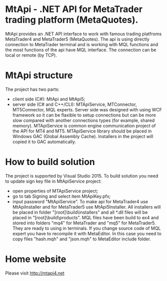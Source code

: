 # MtApi - .NET API for MetaTrader trading platform (MetaQuotes).
MtApi provides an .NET API interface to work with famous trading platfroms MetaTrader4 and MetaTrader5 (MetaQuotes).
The api is using directly connection to MetaTrader terminal and is working with MQL functions and the most functions of the api have MQL interface.
The connection can be local or remote (by TCP).

# MtApi structure
The project has two parts: 
 - client side (C#): MtApi and MtApi5;
 - server side (C# and C++/CLI): MTApiService, MTConnector, MT5Connector, MQL experts.
Server side was designed with using WCF framework so it can be flaxible to setup connections but can be more slow compared with another connections types (for example, shared memory).
MTApiService is common engine communication project of the API for MT4 and MT5. 
MTApiService library should be placed in Windows GAC (Global Assembly Cache). Installers in the project will copied it to GAC automatically.

# How to build solution
The project is supported by Visual Studio 2015.
To build solution you need to update sign key file in MtApiService project: 
- open properties of MTApiService project;
- go to tab Signing and select item MtApiKey.pfx;
- input password "MtApiService".
To make api for MetaTrader4 use MtApiInstaller and for MetaTrader5 use MtApi5Installer.
All installers will be placed in folder "[root]\build\installers\" and all *.dll files will be placed in "[root]\build\products\".
MQL files have been build to ex4 and stored into folders "mq4" for MetaTrader and "mq5" for MetaTrader5. They are ready to using in terminals.
If you change source code of MQL expert you have to recompile it with MetaEditor. In this case you need to copy files "hash.mqh" and "json.mqh" to MetaEditor include folder.

# Home website
Please visit http://mtapi4.net
